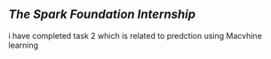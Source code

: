 ## *The Spark Foundation Internship*


i have  completed task 2 which is related to predction using Macvhine learning 
